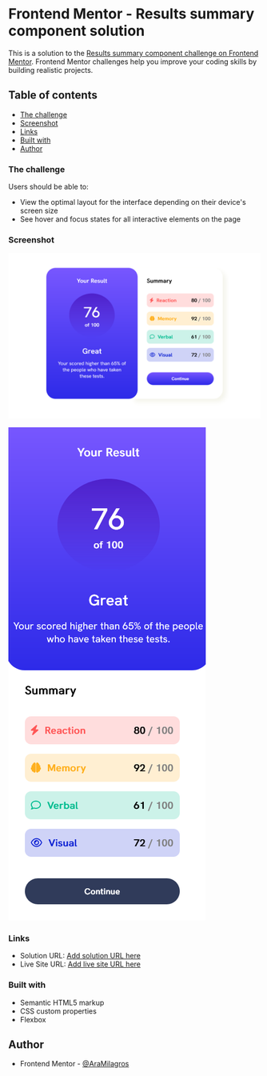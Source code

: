 # Frontend Mentor - Results summary component solution

This is a solution to the [Results summary component challenge on Frontend Mentor](https://www.frontendmentor.io/challenges/results-summary-component-CE_K6s0maV). Frontend Mentor challenges help you improve your coding skills by building realistic projects. 

## Table of contents

  - [The challenge](#the-challenge)
  - [Screenshot](#screenshot)
  - [Links](#links)
  - [Built with](#built-with)
  - [Author](#author)


### The challenge

Users should be able to:

- View the optimal layout for the interface depending on their device's screen size
- See hover and focus states for all interactive elements on the page

### Screenshot

![](./design/screenshot.png)

![](./design/screenshot-mobile.png)


### Links

- Solution URL: [Add solution URL here](https://github.com/AraMilagros/Proyectos-varios-HTML-CSS-JS/tree/main/4-SummaryComponent)
- Live Site URL: [Add live site URL here](https://sumary-component.netlify.app/)


### Built with

- Semantic HTML5 markup
- CSS custom properties
- Flexbox


## Author

- Frontend Mentor - [@AraMilagros](https://www.frontendmentor.io/profile/AraMilagros)

